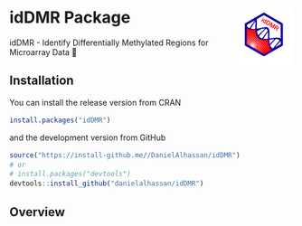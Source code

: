 # idDMR Package  <img src="images/logo1.jpeg" align="right" width="20%" height="20%" />
idDMR - Identify Differentially Methylated Regions for Microarray Data 🧬

## Installation

You can install the release version from CRAN

``` r
install.packages("idDMR")
```

and the development version from GitHub

``` r
source("https://install-github.me//DanielAlhassan/idDMR")
# or
# install.packages("devtools")
devtools::install_github("danielalhassan/idDMR") 
```

## Overview
